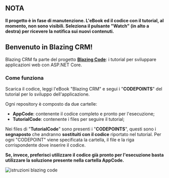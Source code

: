 ## NOTA

**Il progetto è in fase di manutenzione. L'eBook ed il codice con il tutorial, al momento, non sono visibili. Seleziona il pulsante "Watch" (in alto a destra) per ricevere la notifica sui nuovi contenuti.**

## Benvenuto in Blazing CRM!

Blazing CRM fa parte del progetto **[Blazing Code](https://etabetaweb.github.io/BlazingCode/)**: i tutorial per sviluppare applicazioni web con ASP.NET Core.

### Come funziona

Scarica il codice, leggi l'eBook "Blazing CRM" e segui i "**CODEPOINTS**" del tutorial per lo sviluppo dell'applicazione.

Ogni repository è composto da due cartelle:

- **AppCode**: contenente il codice completo e pronto per l'esecuzione;
- **TutorialCode**: contenente i files per seguire il tutorial; 

Nei files di "**TutorialCode**" sono presenti i "**CODEPOINTS**", questi sono i **segnaposto** che andranno **sostituiti con il codice** riportato nel tutorial. Per ogni "CODEPOINT" viene specificata la cartella, il file e la riga corrispondente dove inserire il codice. 

**Se, invece, preferisci utilizzare il codice già pronto per l'esecuzione basta utilizzare la soluzione presente nella cartella AppCode.**




![istruzioni blazing code](https://etabetaweb.files.wordpress.com/2020/07/blazing-code-istruzioni.jpg)